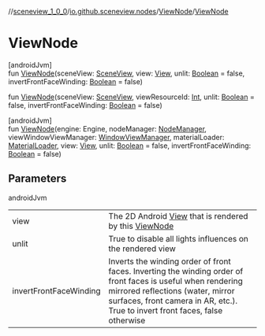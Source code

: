 //[sceneview_1_0_0](../../../index.md)/[io.github.sceneview.nodes](../index.md)/[ViewNode](index.md)/[ViewNode](-view-node.md)

# ViewNode

[androidJvm]\
fun [ViewNode](-view-node.md)(sceneView: [SceneView](../../io.github.sceneview/-scene-view/index.md), view: [View](https://developer.android.com/reference/kotlin/android/view/View.html), unlit: [Boolean](https://kotlinlang.org/api/latest/jvm/stdlib/kotlin/-boolean/index.html) = false, invertFrontFaceWinding: [Boolean](https://kotlinlang.org/api/latest/jvm/stdlib/kotlin/-boolean/index.html) = false)

fun [ViewNode](-view-node.md)(sceneView: [SceneView](../../io.github.sceneview/-scene-view/index.md), viewResourceId: [Int](https://kotlinlang.org/api/latest/jvm/stdlib/kotlin/-int/index.html), unlit: [Boolean](https://kotlinlang.org/api/latest/jvm/stdlib/kotlin/-boolean/index.html) = false, invertFrontFaceWinding: [Boolean](https://kotlinlang.org/api/latest/jvm/stdlib/kotlin/-boolean/index.html) = false)

[androidJvm]\
fun [ViewNode](-view-node.md)(engine: Engine, nodeManager: [NodeManager](../../io.github.sceneview.managers/-node-manager/index.md), viewWindowViewManager: [WindowViewManager](../../io.github.sceneview.managers/-window-view-manager/index.md), materialLoader: [MaterialLoader](../../io.github.sceneview.loaders/-material-loader/index.md), view: [View](https://developer.android.com/reference/kotlin/android/view/View.html), unlit: [Boolean](https://kotlinlang.org/api/latest/jvm/stdlib/kotlin/-boolean/index.html) = false, invertFrontFaceWinding: [Boolean](https://kotlinlang.org/api/latest/jvm/stdlib/kotlin/-boolean/index.html) = false)

## Parameters

androidJvm

| | |
|---|---|
| view | The 2D Android [View](https://developer.android.com/reference/kotlin/android/view/View.html) that is rendered by this [ViewNode](index.md) |
| unlit | True to disable all lights influences on the rendered view |
| invertFrontFaceWinding | Inverts the winding order of front faces. Inverting the winding order of front faces is useful when rendering mirrored reflections (water, mirror surfaces, front camera in AR, etc.). True to invert front faces, false otherwise |
